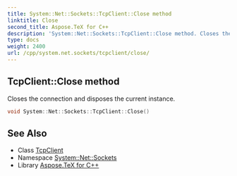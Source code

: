 ```yaml
---
title: System::Net::Sockets::TcpClient::Close method
linktitle: Close
second_title: Aspose.TeX for C++
description: 'System::Net::Sockets::TcpClient::Close method. Closes the connection and disposes the current instance in C++.'
type: docs
weight: 2400
url: /cpp/system.net.sockets/tcpclient/close/
---
```

## TcpClient::Close method


Closes the connection and disposes the current instance.

```cpp
void System::Net::Sockets::TcpClient::Close()
```

## See Also

* Class [TcpClient](../)
* Namespace [System::Net::Sockets](../../)
* Library [Aspose.TeX for C++](../../../)
